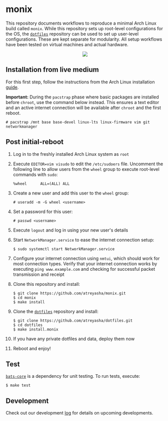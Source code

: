 # monix

This repository documents workflows to reproduce a minimal Arch Linux build called `monix`. While this repository sets up root-level configurations for the OS, the [`dotfiles`](https://github.com/atreyasha/dotfiles) repository can be used to set up user-level configurations. These are kept separate for modularity. All setup workflows have been tested on virtual machines and actual hardware.

<p align="center">
<img src="https://archlinux.org/static/logos/legacy/arch-legacy-noodle-box.eb6d7aaefe13.svg">
</p>

## Installation from live medium

For this first step, follow the instructions from the Arch Linux installation [guide](https://wiki.archlinux.org/title/Installation_guide).

**Important:** During the `pacstrap` phase where basic packages are installed before `chroot`, use the command below instead. This ensures a text editor and an active internet connection will be available after `chroot` and the first reboot.

```
# pacstrap /mnt base base-devel linux-lts linux-firmware vim git networkmanager
```

## Post initial-reboot

1. Log in to the freshly installed Arch Linux system as `root`

2. Execute `EDITOR=vim visudo` to edit the `/etc/sudoers` file. Uncomment the following line to allow users from the `wheel` group to execute root-level commands with `sudo`:

    ```
    %wheel      ALL=(ALL) ALL
    ```

3. Create a new user and add this user to the `wheel` group:

    ```
    # useradd -m -G wheel <username>
    ```
    
4. Set a password for this user:

    ```
    # passwd <username>
    ```

5. Execute `logout` and log in using your new user's details

6. Start `NetworkManager.service` to ease the internet connection setup:

    ```
    $ sudo systemctl start NetworkManager.service
    ```

7. Configure your internet connection using `nmtui`, which should work for most connection types. Verify that your internet connection works by executing `ping www.example.com` and checking for successful packet transmission and receipt

8. Clone this repository and install:

    ```
    $ git clone https://github.com/atreyasha/monix.git
    $ cd monix
    $ make install
    ```

9. Clone the [`dotfiles`](https://github.com/atreyasha/dotfiles) repository and install:

    ```
    $ git clone https://github.com/atreyasha/dotfiles.git
    $ cd dotfiles
    $ make install.monix
    ```

10. If you have any private dotfiles and data, deploy them now

11. Reboot and enjoy!

## Test

[`bats-core`](https://github.com/bats-core/bats-core) is a dependency for unit testing. To run tests, execute:

```
$ make test
```

## Development

Check out our development [log](./docs/develop.md) for details on upcoming developments.

